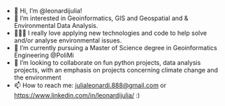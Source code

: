 - 👋 Hi, I’m @leonardijulia!
- 👀 I’m interested in Geoinformatics, GIS and Geospatial and & Environmental Data Analysis.
- 👩🏽‍💻 I really love applying new technologies and code to help solve and/or analyse environmental issues.
- 🌱 I’m currently pursuing a Master of Science degree in Geoinformatics Engineering @PoliMi
- 💞️ I’m looking to collaborate on fun python projects, data analysis projects, with an emphasis on projects concerning climate change and the environment
- 📫 How to reach me: julialeonardi.888@gmail.com or https://www.linkedin.com/in/leonardijulia/ :)
